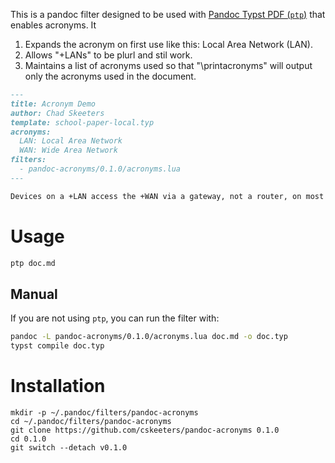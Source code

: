 This is a pandoc filter designed to be used with [Pandoc Typst PDF (`ptp`)](https://github.com/cskeeters/ptp) that enables acronyms. It
1. Expands the acronym on first use like this: Local Area Network (LAN).
2. Allows "+LANs" to be plurl and stil work.
3. Maintains a list of acronyms used so that "\printacronyms" will output
   only the acronyms used in the document.



```markdown
---
title: Acronym Demo
author: Chad Skeeters
template: school-paper-local.typ
acronyms:
  LAN: Local Area Network
  WAN: Wide Area Network
filters:
  - pandoc-acronyms/0.1.0/acronyms.lua
---

Devices on a +LAN access the +WAN via a gateway, not a router, on most home networks.
```

# Usage

```sh
ptp doc.md
```

## Manual

If you are not using `ptp`, you can run the filter with:

```sh
pandoc -L pandoc-acronyms/0.1.0/acronyms.lua doc.md -o doc.typ
typst compile doc.typ
```

# Installation

```
mkdir -p ~/.pandoc/filters/pandoc-acronyms
cd ~/.pandoc/filters/pandoc-acronyms
git clone https://github.com/cskeeters/pandoc-acronyms 0.1.0
cd 0.1.0
git switch --detach v0.1.0
```
